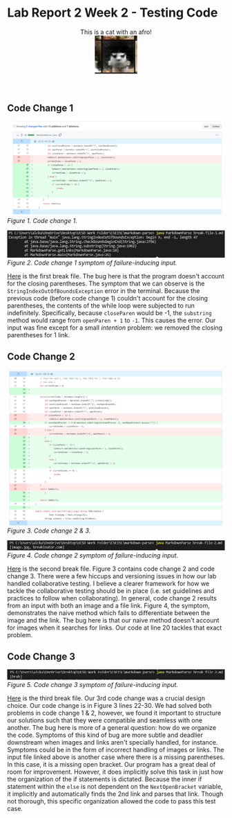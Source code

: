 # Lab Report 2 Week 2 - Testing Code

<p align="center">
    This is a cat with an afro!
    <br>
  <img src="./cat_with_afro.png" />
</p>

<br>

## __Code Change 1__
![Image](./website_img/week_4/cc1_code.PNG)
_Figure 1. Code change 1._

![Image](./website_img/week_4/cc1_err.PNG)
_Figure 2. Code change 1 symptom of failure-inducing input._

[Here](https://raw.githubusercontent.com/alckasoc/markdown-parse/main/break-file-1.md) is the first break file. The bug here is that the program doesn't account for the closing parentheses. The symptom that we can observe is the `StringIndexOutOfBoundsException` error in the terminal. Because the previous code (before code change 1) couldn't account for the closing parentheses, the contents of the while loop were subjected to run indefinitely. Specifically, because `closeParen` would be -1, the `substring` method would range from `openParen + 1` to `-1`. This causes the error. Our input was fine except for a small _intention_ problem: we removed the closing parentheses for 1 link.

## __Code Change 2__
![Image](./website_img/week_4/cc2_code.PNG)
_Figure 3. Code change 2 & 3._

![Image](./website_img/week_4/cc2_err.PNG)
_Figure 4. Code change 2 symptom of failure-inducing input._

[Here](https://raw.githubusercontent.com/alckasoc/markdown-parse/main/break-file-3.md) is the second break file. Figure 3 contains code change 2 and code change 3. There were a few hiccups and versioning issues in how our lab handled collaborative testing. I believe a clearer framework for how we tackle the collaborative testing should be in place (i.e. set guidelines and practices to follow when collaborating). In general, code change 2 results from an input with both an image and a file link. Figure 4, the symptom, demonstrates the naive method which fails to differentiate between the image and the link. The bug here is that our naive method doesn't account for images when it searches for links. Our code at line 20 tackles that exact problem. 

## __Code Change 3__
![Image](./website_img/week_4/cc3_err.PNG)
_Figure 5. Code change 3 symptom of failure-inducing input._

[Here](https://raw.githubusercontent.com/alckasoc/markdown-parse/main/break-file-2.md) is the third break file. Our 3rd code change was a crucial design choice. Our code change is in Figure 3 lines 22-30. We had solved both problems in code change 1 & 2, however, we found it important to structure our solutions such that they were compatible and seamless with one another. The bug here is more of a general question: how do we organize the code. Symptoms of this kind of bug are more subtle and deadlier downstream when images and links aren't specially handled, for instance. Symptoms could be in the form of incorrect handling of images or links. The input file linked above is another case where there is a missing parentheses. In this case, it is a missing open bracket. Our program has a great deal of room for improvement. However, it does implicitly solve this task in just how the organization of the if statements is dictated. Because the inner if statement within the `else` is not dependent on the `NextOpenBracket` variable, it implicitly and automatically finds the 2nd link and parses that link. Though not thorough, this specific organization allowed the code to pass this test case.


